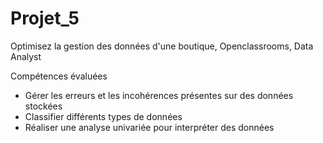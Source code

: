 # Projet_5
Optimisez la gestion des données d'une boutique, Openclassrooms, Data Analyst

Compétences évaluées
  - Gérer les erreurs et les incohérences présentes sur des données stockées
  - Classifier différents types de données
  - Réaliser une analyse univariée pour interpréter des données

